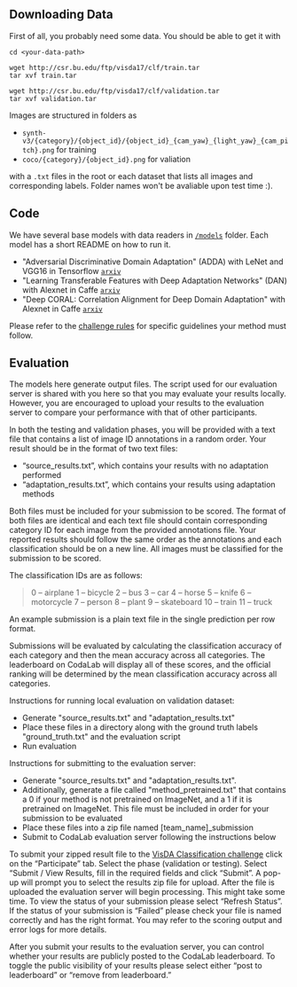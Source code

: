 ## Downloading Data

First of all, you probably need some data. You should be able to get it with 
    
    cd <your-data-path>
    
    wget http://csr.bu.edu/ftp/visda17/clf/train.tar
    tar xvf train.tar
    
    wget http://csr.bu.edu/ftp/visda17/clf/validation.tar
    tar xvf validation.tar  
    
Images are structured in folders as 

- `synth-v3/{category}/{object_id}/{object_id}_{cam_yaw}_{light_yaw}_{cam_pitch}.png` for training
- `coco/{category}/{object_id}.png` for valiation

with a `.txt` files in the root or each dataset that lists all images and corresponding labels. Folder names won't be avaliable upon test time :).

## Code

We have several base models with data readers in [`/models`](models) folder. Each model has a short README on how to run it.

- "Adversarial Discriminative Domain Adaptation" (ADDA) with LeNet and VGG16 in Tensorflow [`arxiv`](https://arxiv.org/abs/1702.05464)
- "Learning Transferable Features with Deep Adaptation Networks" (DAN) with Alexnet in Caffe [`arxiv`](https://arxiv.org/pdf/1502.02791)
- "Deep CORAL: Correlation Alignment for Deep Domain Adaptation" with Alexnet in Caffe [`arxiv`](https://arxiv.org/abs/1607.01719)

Please refer to the [challenge rules]() for specific guidelines your method must follow.

## Evaluation

The models here generate output files. The script used for our evaluation server is shared with you here so that you may evaluate your results locally. However, you are encouraged to upload your results to the evaluation server to compare your performance with that of other participants. 


In both the testing and validation phases, you will be provided with a text file that contains a list of image ID annotations in a random order. Your result should be in the format of two text files:

- “source_results.txt”, which contains your results with no adaptation performed 
- “adaptation_results.txt”, which contains your results using adaptation methods

 Both files must be included for your submission to be scored. The format of both files are identical and each text file should contain corresponding category ID for each image from the provided annotations file. Your reported results should follow the same order as the annotations and each classification should be on a new line. All images must be classified for the submission to be scored. 

The classification IDs are as follows:
> 0 – airplane 
> 1 – bicycle
> 2 – bus
> 3 – car 
> 4 – horse 
> 5 – knife 
> 6 – motorcycle 
> 7 – person 
> 8 – plant 
> 9 – skateboard 
> 10 – train 
> 11 – truck 
 
An example submission is a plain text file in the single prediction per row format. 
 
Submissions will be evaluated by calculating the classification accuracy of each category and then the mean accuracy across all categories. The leaderboard on CodaLab will display all of these scores, and the official ranking will be determined by the mean classification accuracy across all categories. 



Instructions for running local evaluation on validation dataset:

- Generate "source_results.txt" and "adaptation_results.txt"
- Place these files in a directory along with the ground truth labels "ground_truth.txt" and the evaluation script
- Run evaluation



Instructions for submitting to the evaluation server:

- Generate "source_results.txt" and "adaptation_results.txt".
- Additionally, generate a file called "method_pretrained.txt" that contains a 0 if your method is not pretrained on ImageNet, and a 1 if it is pretrained on ImageNet. This file must be included in order for your submission to be evaluated
- Place these files into a zip file named [team_name]_submission
- Submit to CodaLab evaluation server following the instructions below

To submit your zipped result file to the [VisDA Classification challenge](https://competitions.codalab.org/competitions/17020?secret_key=cb4cb9f3-3f9e-4179-858b-4ecd6c3b58f1) click on the “Participate” tab. Select the phase (validation or testing). Select “Submit / View Results, fill in the required fields and click “Submit”. A pop-up will prompt you to select the results zip file for upload. After the file is uploaded the evaluation server will begin processing. This might take some time. To view the status of your submission please select “Refresh Status”. If the status of your submission is “Failed” please check your file is named correctly and has the right format. You may refer to the scoring output and error logs for more details.

After you submit your results to the evaluation server, you can control whether your results are publicly posted to the CodaLab leaderboard. To toggle the public visibility of your results please select either “post to leaderboard” or “remove from leaderboard.” 
